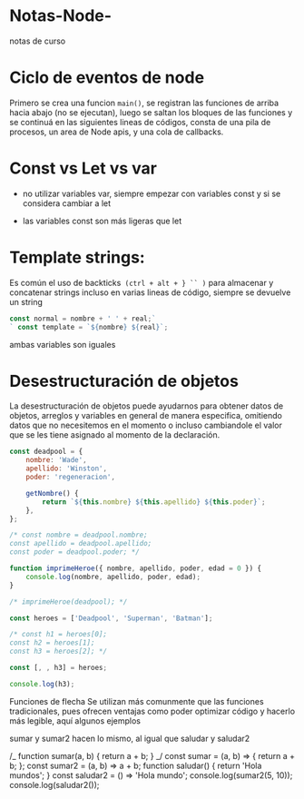 # Notas-Node-

notas de curso

# Ciclo de eventos de node

Primero se crea una funcion `main()`, se registran las funciones de arriba hacia abajo (no se ejecutan), luego se saltan los bloques de las funciones y se continuá en las siguientes lineas de códigos, consta de una pila de procesos, un area de Node apis, y una cola de callbacks.

# Const vs Let vs var

- no utilizar variables var, siempre empezar con variables const y si se considera cambiar a let

- las variables const son más ligeras que let

# Template strings:

Es común el uso de backticks` (ctrl + alt + } `` )` para almacenar y concatenar strings incluso en varias lineas de código, siempre se devuelve un string

```javascript
const normal = nombre + ' ' + real;`
` const template = `${nombre} ${real}`;
```

ambas variables son iguales

# Desestructuración de objetos

La desestructuración de objetos puede ayudarnos para obtener datos de objetos, arreglos y variables en general de manera especifica, omitiendo datos que no necesitemos en el momento o incluso cambiandole el valor que se les tiene asignado al momento de la declaración.

```javascript
const deadpool = {
	nombre: 'Wade',
	apellido: 'Winston',
	poder: 'regeneracion',

	getNombre() {
		return `${this.nombre} ${this.apellido} ${this.poder}`;
	},
};

/* const nombre = deadpool.nombre;
const apellido = deadpool.apellido;
const poder = deadpool.poder; */

function imprimeHeroe({ nombre, apellido, poder, edad = 0 }) {
	console.log(nombre, apellido, poder, edad);
}

/* imprimeHeroe(deadpool); */

const heroes = ['Deadpool', 'Superman', 'Batman'];

/* const h1 = heroes[0];
const h2 = heroes[1];
const h3 = heroes[2]; */

const [, , h3] = heroes;

console.log(h3);
```

Funciones de flecha
Se utilizan más comunmente que las funciones tradicionales, pues ofrecen ventajas como poder optimizar código y hacerlo más legible, aquí algunos ejemplos

sumar y sumar2 hacen lo mismo, al igual que saludar y saludar2

/_ function sumar(a, b) {
return a + b;
} _/
const sumar = (a, b) => {
return a + b;
};
const sumar2 = (a, b) => a + b;
function saludar() {
return 'Hola mundos';
}
const saludar2 = () => 'Hola mundo';
console.log(sumar2(5, 10));
console.log(saludar2());
